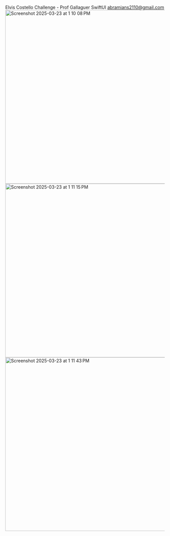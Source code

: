 Elvis Costello Challenge - Prof Gallaguer SwiftUI
abramians2110@gmail.com
<img width="548" alt="Screenshot 2025-03-23 at 1 10 08 PM" src="https://github.com/user-attachments/assets/a9a5c11a-fb02-47b4-bfc3-796cdede7355" /> <img width="548" alt="Screenshot 2025-03-23 at 1 11 15 PM" src="https://github.com/user-attachments/assets/d90da928-7a4b-4be5-81ac-76e6578649a3" /> <img width="548" alt="Screenshot 2025-03-23 at 1 11 43 PM" src="https://github.com/user-attachments/assets/0ca7cdcf-0081-4daa-a8d8-3398b47dc25f" />

